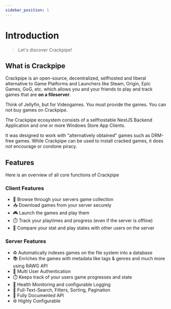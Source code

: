 ```yaml
---
sidebar_position: 1
---
```


# Introduction

> Let's discover Crackpipe!

## What is Crackpipe

Crackpipe is an open-source, decentralized, selfhosted and liberal alternative to Game Platforms and Launchers like Steam, Origin, Epic Games, GoG, etc. which allows you and your friends to play and track games that are **on a fileserver**.

Think of Jellyfin, but for Videogames. You must provide the games. You can not buy games on Crackpipe.

The Crackpipe ecosystem consists of a selfhostable NestJS Backend Application and one or more Windows Store App Clients.

It was designed to work with "alternatively obtained" games such as DRM-free games. While Crackpipe can be used to install cracked games, it does not encourage or condone piracy.

## Features

Here is an overview of all core functions of Crackpipe

### Client Features

- 🔎 Browse through your servers game collection
- 📥 Download games from your server securely
- 🎮 Launch the games and play them
- ⏱️ Track your playtimes and progress (even if the server is offline)
- 👥 Compare your stat and play states with other users on the server

### Server Features

- ♻️ Automatically indexes games on the file system into a database
- 📚 Enriches the games with metadata like tags & genres and much more using RAWG API
- 👥 Multi User Authentication
- ⏱️ Keeps track of your users game progresses and state
- 🚨 Health Monitoring and configurable Logging
- 🔎 Full-Text-Search, Filters, Sorting, Pagination
- 🔌 Fully Documented API
- ⚙️ Highly Configurable
